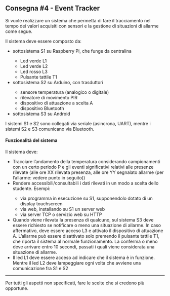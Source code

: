 <h2>Consegna #4 - Event Tracker</h2>

Si vuole realizzare un sistema che permetta di fare il tracciamento nel tempo dei valori acquisiti con sensori e la gestione di situazioni di allarme come segue.

Il sistema deve essere composto da:

<ul>
    <li>sottosistema S1 su Raspberry Pi, che funge da centralina</li>
    <ul>
        <li>Led verde L1</li>
        <li>Led verde L2</li>
        <li>Led rosso L3</li>
        <li>Pulsante tattile T1</li>
    </ul>
    <li>sottosistema S2 su Arduino, con trasduttori</li>
    <ul>
        <li>sensore temperatura (analogico o digitale)</li>
        <li>rilevatore di movimento PIR</li>
        <li>dispositivo di attuazione a scelta A</li>
        <li>dispositivo Bluetooth</li>
    </ul>
    <li>sottosistema S3 su Android</li>
</ul>

I sistemi S1 e S2 sono collegati via seriale (asincrona, UART), mentre i sistemi S2 e S3 comunicano via Bluetooth.

<h4>Funzionalità del sistema</h4>

Il sistema deve:

<ul>
    <li>Tracciare  l’andamento della temperatura considerando campionamenti con un certo periodo P e gli eventi significativi relativi alle presenze rilevate (alle ore XX rilevata presenza, alle ore YY segnalato allarme (per l’allarme: vedere punto in seguito))</li>
    <li>Rendere accessibili/consultabili i dati rilevati in un modo a scelta dello studente. Esempi:</li>
    <ul>
        <li>via programma in esecuzione su S1, supponendolo dotato di un display touchscreen</li>
        <li>via web, installando su S1 un server web</li>
        <li>via server TCP o servizio web su HTTP</li>
    </ul>
    <li>Quando viene rilevata la presenza di qualcuno, sul sistema S3 deve essere richiesto se notificare o meno una situazione di allarme. In caso affermativo, deve essere acceso L3 e attivato il dispositivo di attuazione A. L’allarme può essere disattivato solo premendo il pulsante tattile T1, che riporta il sistema al normale funzionamento. La conferma o meno deve arrivare entro 10 secondi, passati i quali viene considerata una situazione di allarme.</li>
    <li>Il led L1 deve essere acceso ad indicare che  il sistema è in funzione. Mentre il led L2 deve lampeggiare ogni volta che avviene una comunicazione fra S1 e S2</li>
</ul>

<hr>

Per tutti gli aspetti non specificati, fare le scelte che si credono più opportune.

